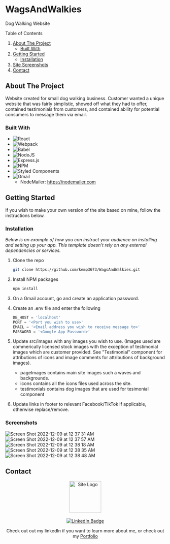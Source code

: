 # WagsAndWalkies
Dog Walking Website

<!-- TABLE OF CONTENTS -->

  <summary>Table of Contents</summary>
  <ol>
    <li>
      <a href="#about-the-project">About The Project</a>
      <ul>
        <li><a href="#built-with">Built With</a></li>
      </ul>
    </li>
    <li>
      <a href="#getting-started">Getting Started</a>
      <ul>
        <li><a href="#installation">Installation</a></li>
      </ul>
    </li>
    <li><a href="#screenshots">Site Screenshots</a></li>
    <li><a href="#contact">Contact</a></li>
  </ol>


<!-- ABOUT THE PROJECT -->
## About The Project

Website created for small dog walking business. Customer wanted a unique website that was fairly simplistic, showed off what they had to offer, contained testimonials from customers, and contained ability for potential consumers to message them via email.

### Built With

* ![React](https://img.shields.io/badge/react-%2320232a.svg?style=for-the-badge&logo=react&logoColor=%2361DAFB)
* ![Webpack](https://img.shields.io/badge/webpack-%238DD6F9.svg?style=for-the-badge&logo=webpack&logoColor=black)
* ![Babel](https://img.shields.io/badge/Babel-F9DC3e?style=for-the-badge&logo=babel&logoColor=black)
* ![NodeJS](https://img.shields.io/badge/node.js-6DA55F?style=for-the-badge&logo=node.js&logoColor=white)
* ![Express.js](https://img.shields.io/badge/express.js-%23404d59.svg?style=for-the-badge&logo=express&logoColor=%2361DAFB)
* ![NPM](https://img.shields.io/badge/NPM-%23000000.svg?style=for-the-badge&logo=npm&logoColor=white)
* ![Styled Components](https://img.shields.io/badge/styled--components-DB7093?style=for-the-badge&logo=styled-components&logoColor=white)
* ![Gmail](https://img.shields.io/badge/Gmail-D14836?style=for-the-badge&logo=gmail&logoColor=white)
  - NodeMailer: https://nodemailer.com


<!-- GETTING STARTED -->
## Getting Started

If you wish to make your own version of the site based on mine, follow the instructions below.

### Installation

_Below is an example of how you can instruct your audience on installing and setting up your app. This template doesn't rely on any external dependencies or services._

1. Clone the repo
   ```sh
   git clone https://github.com/kemp3673/WagsAndWalkies.git
   ```
2. Install NPM packages
   ```sh
   npm install
   ```
3. On a Gmail account, go and create an application password.

4. Create an .env file and enter the following
   ```js
   DB_HOST = 'localhost'
   PORT = '<Port you wish to use>'
   EMAIL = '<Email address you wish to receive message to>'
   PASSWORD = '<Google App Password>'
   ```
 7. Update src/images with any images you wish to use. (Images used are commerically licensed stock images with the exception of testimonial images which are customer provided. See "Testimonial" component for attributions of icons and image comments for attributions of background images).
    - pageImages contains main site images such a waves and backgrounds. 
    - icons contains all the icons files used across the site.
    - testimonials contains dog images that are used for tesimonial component
    
 8. Update links in footer to relevant Facebook/TikTok if applicable, otherwise replace/remove.



<!-- SCREENSHOTS -->
### Screenshots
![Screen Shot 2022-12-09 at 12 37 31 AM](https://user-images.githubusercontent.com/102747919/206640500-fb49a2de-2503-4124-949e-0fd5b3da3ad8.png)
![Screen Shot 2022-12-09 at 12 37 57 AM](https://user-images.githubusercontent.com/102747919/206640575-6ca077b1-7f3d-48f9-9029-057268090283.png)
![Screen Shot 2022-12-09 at 12 38 18 AM](https://user-images.githubusercontent.com/102747919/206640651-eafbdede-f8ae-465d-a6b5-e045be9512d6.png)
![Screen Shot 2022-12-09 at 12 38 35 AM](https://user-images.githubusercontent.com/102747919/206640696-c89488fd-438d-44de-bc25-345daefcc7a3.png)
![Screen Shot 2022-12-09 at 12 38 48 AM](https://user-images.githubusercontent.com/102747919/206640728-c35f4c19-50f4-4720-9b7d-c6470a837317.png)


<!-- CONTACT -->
## Contact

<div id="badges" align="center">
  <a href="https://www.linkedin.com/in/nicholas-kempkes/">
    <img src="https://cdn-icons-png.flaticon.com/512/1581/1581645.png" alt="Site Logo" width="100"/>
       <!--   Created by Freepik from flaticon.com   -->
  <br></br>
  <a href="https://github.com/kemp3673/WagsAndWalkies/">
    <img src="https://img.shields.io/badge/LinkedIn-blue?style=for-the-badge&logo=linkedin&logoColor=white" alt="LinkedIn Badge"/>
  </a>
  <p>Check out out my linkedIn if you want to learn more about me, or check out my <a href="https://www.nicholaskempkes.com">Portfolio</a></p>
</div>

